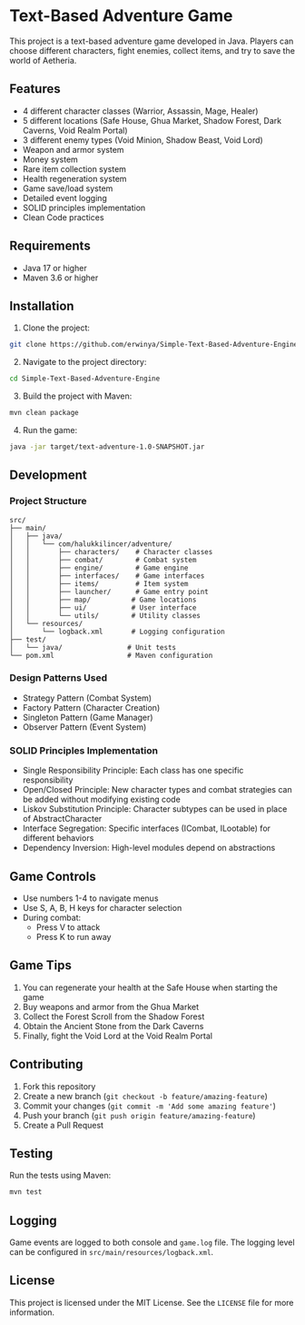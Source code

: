 # Text-Based Adventure Game

This project is a text-based adventure game developed in Java. Players can choose different characters, fight enemies, collect items, and try to save the world of Aetheria.

## Features

- 4 different character classes (Warrior, Assassin, Mage, Healer)
- 5 different locations (Safe House, Ghua Market, Shadow Forest, Dark Caverns, Void Realm Portal)
- 3 different enemy types (Void Minion, Shadow Beast, Void Lord)
- Weapon and armor system
- Money system
- Rare item collection system
- Health regeneration system
- Game save/load system
- Detailed event logging
- SOLID principles implementation
- Clean Code practices

## Requirements

- Java 17 or higher
- Maven 3.6 or higher

## Installation

1. Clone the project:
```bash
git clone https://github.com/erwinya/Simple-Text-Based-Adventure-Engine.git
```

2. Navigate to the project directory:
```bash
cd Simple-Text-Based-Adventure-Engine
```

3. Build the project with Maven:
```bash
mvn clean package
```

4. Run the game:
```bash
java -jar target/text-adventure-1.0-SNAPSHOT.jar
```

## Development

### Project Structure
```
src/
├── main/
│   ├── java/
│   │   └── com/halukkilincer/adventure/
│   │       ├── characters/    # Character classes
│   │       ├── combat/        # Combat system
│   │       ├── engine/        # Game engine
│   │       ├── interfaces/    # Game interfaces
│   │       ├── items/         # Item system
│   │       ├── launcher/      # Game entry point
│   │       ├── map/          # Game locations
│   │       ├── ui/           # User interface
│   │       └── utils/        # Utility classes
│   └── resources/
│       └── logback.xml       # Logging configuration
├── test/
│   └── java/                # Unit tests
└── pom.xml                  # Maven configuration
```

### Design Patterns Used
- Strategy Pattern (Combat System)
- Factory Pattern (Character Creation)
- Singleton Pattern (Game Manager)
- Observer Pattern (Event System)

### SOLID Principles Implementation
- Single Responsibility Principle: Each class has one specific responsibility
- Open/Closed Principle: New character types and combat strategies can be added without modifying existing code
- Liskov Substitution Principle: Character subtypes can be used in place of AbstractCharacter
- Interface Segregation: Specific interfaces (ICombat, ILootable) for different behaviors
- Dependency Inversion: High-level modules depend on abstractions

## Game Controls

- Use numbers 1-4 to navigate menus
- Use S, A, B, H keys for character selection
- During combat:
  - Press V to attack
  - Press K to run away

## Game Tips

1. You can regenerate your health at the Safe House when starting the game
2. Buy weapons and armor from the Ghua Market
3. Collect the Forest Scroll from the Shadow Forest
4. Obtain the Ancient Stone from the Dark Caverns
5. Finally, fight the Void Lord at the Void Realm Portal

## Contributing

1. Fork this repository
2. Create a new branch (`git checkout -b feature/amazing-feature`)
3. Commit your changes (`git commit -m 'Add some amazing feature'`)
4. Push your branch (`git push origin feature/amazing-feature`)
5. Create a Pull Request

## Testing

Run the tests using Maven:
```bash
mvn test
```

## Logging

Game events are logged to both console and `game.log` file. The logging level can be configured in `src/main/resources/logback.xml`.

## License

This project is licensed under the MIT License. See the `LICENSE` file for more information.
